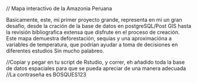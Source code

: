 // Mapa interactivo de la Amazonia Peruana

Basicamente, este, mi primer proyecto grande, representa en mi un gran desafio, desde la cración de la base de datos en postgreSQL/Post GIS
hasta la revisión bibliografica extensa que disfrute en el proceso de creación. 
Este mapa demuestra deforestación, sequias y una aproximacióna a variables de temperatura, que podrían ayudar a toma de decisiones en diferentes estudios
Sin mucho palabreo.

//Copiar y pegar en tu script de Rstudio, y correr, eh añadido toda la base de datos espaciales para que se pueda apreciar de una manera adecuada
//La contraseña es BOSQUES123
